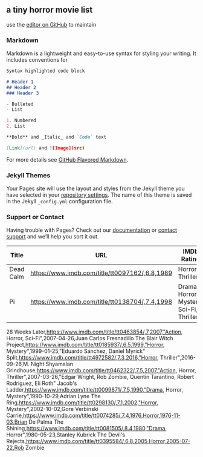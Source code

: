 ## a tiny horror movie list 


use the [editor on GitHub](https://github.com/e4rache/horror-movies/edit/main/README.md) to maintain 

### Markdown

Markdown is a lightweight and easy-to-use syntax for styling your writing. It includes conventions for

```markdown
Syntax highlighted code block

# Header 1
## Header 2
### Header 3

- Bulleted
- List

1. Numbered
2. List

**Bold** and _Italic_ and `Code` text

[Link](url) and ![Image](src)
```

For more details see [GitHub Flavored Markdown](https://guides.github.com/features/mastering-markdown/).

### Jekyll Themes

Your Pages site will use the layout and styles from the Jekyll theme you have selected in your [repository settings](https://github.com/e4rache/horror-movies/settings). The name of this theme is saved in the Jekyll `_config.yml` configuration file.

### Support or Contact

Having trouble with Pages? Check out our [documentation](https://docs.github.com/categories/github-pages-basics/) or [contact support](https://github.com/contact) and we’ll help you sort it out.




Title | URL | IMDb Rating | Year | Genres | Release Date | Directors
----- | --- | ----------- | ---- | ------ | ------------ | ----------
Dead Calm | https://www.imdb.com/title/tt0097162/,6.8,1989 | Horror, Thriller | 1989 | Phillip Noyce
Pi | https://www.imdb.com/title/tt0138704/,7.4,1998 | Drama, Horror, Mystery, Sci-Fi, Thriller | 1998 | Darren Aronofsky




28 Weeks Later,https://www.imdb.com/title/tt0463854/,7,2007,"Action, Horror, Sci-Fi",2007-04-26,Juan Carlos Fresnadillo
The Blair Witch Project,https://www.imdb.com/title/tt0185937/,6.5,1999,"Horror, Mystery",1999-01-25,"Eduardo Sánchez, Daniel Myrick"
Split,https://www.imdb.com/title/tt4972582/,7.3,2016,"Horror, Thriller",2016-09-26,M. Night Shyamalan
Grindhouse,https://www.imdb.com/title/tt0462322/,7.5,2007,"Action, Horror, Thriller",2007-03-26,"Edgar Wright, Rob Zombie, Quentin Tarantino, Robert Rodriguez, Eli Roth"
Jacob's Ladder,https://www.imdb.com/title/tt0099871/,7.5,1990,"Drama, Horror, Mystery",1990-10-29,Adrian Lyne
The Ring,https://www.imdb.com/title/tt0298130/,7.1,2002,"Horror, Mystery",2002-10-02,Gore Verbinski
Carrie,https://www.imdb.com/title/tt0074285/,7.4,1976,Horror,1976-11-03,Brian De Palma
The Shining,https://www.imdb.com/title/tt0081505/,8.4,1980,"Drama, Horror",1980-05-23,Stanley Kubrick
The Devil's Rejects,https://www.imdb.com/title/tt0395584/,6.8,2005,Horror,2005-07-22,Rob Zombie



